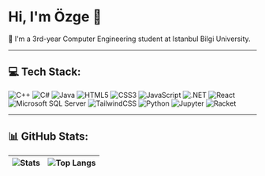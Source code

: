 # Hi, I'm Özge 👋

💬 I'm a 3rd-year Computer Engineering student at Istanbul Bilgi University.

---

## 💻 Tech Stack:

![C++](https://img.shields.io/badge/C++-00599C?style=flat-square&logo=c%2B%2B&logoColor=white)
![C#](https://img.shields.io/badge/C%23-239120?style=flat-square&logo=c-sharp&logoColor=white)
![Java](https://img.shields.io/badge/Java-ED8B00?style=flat-square&logo=openjdk&logoColor=white)
![HTML5](https://img.shields.io/badge/HTML5-E34F26?style=flat-square&logo=html5&logoColor=white)
![CSS3](https://img.shields.io/badge/CSS3-1572B6?style=flat-square&logo=css3&logoColor=white)
![JavaScript](https://img.shields.io/badge/JavaScript-F7DF1E?style=flat-square&logo=javascript&logoColor=323330)
![.NET](https://img.shields.io/badge/.NET-512BD4?style=flat-square&logo=dotnet&logoColor=white)
![React](https://img.shields.io/badge/React-20232a?style=flat-square&logo=react&logoColor=61DAFB)
![Microsoft SQL Server](https://img.shields.io/badge/Microsoft_SQL_Server-CC2927?style=flat-square&logo=microsoftsqlserver&logoColor=white)
![TailwindCSS](https://img.shields.io/badge/Tailwind_CSS-38B2AC?style=flat-square&logo=tailwind-css&logoColor=white)
![Python](https://img.shields.io/badge/Python-3776AB?style=flat-square&logo=python&logoColor=white)
![Jupyter](https://img.shields.io/badge/Jupyter-F37626?style=flat-square&logo=jupyter&logoColor=white)
![Racket](https://img.shields.io/badge/Racket-9F1D20?style=flat-square&logo=racket&logoColor=white)

---

## 📊 GitHub Stats:

| ![Stats](https://github-readme-stats.vercel.app/api?username=ozgemelteminan&show_icons=true&theme=radical&card_width=450) | ![Top Langs](https://github-readme-stats.vercel.app/api/top-langs/?username=ozgemelteminan&layout=compact&theme=radical&card_width=300) |
| --- | --- |

